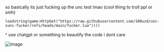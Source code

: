 so basically its just fucking up the unc test lmao (cool thing to troll ppl or smh)

```
loadstring(game:HttpGet("https://raw.githubusercontent.com/100uzd/unc-sunc-fucker/refs/heads/main/fucker.lua"))()
```
^
use chatgpt or something to beautify the code i dont care


![image](https://github.com/user-attachments/assets/88c1a363-d84f-484c-b2c8-d094b8159c5b)
